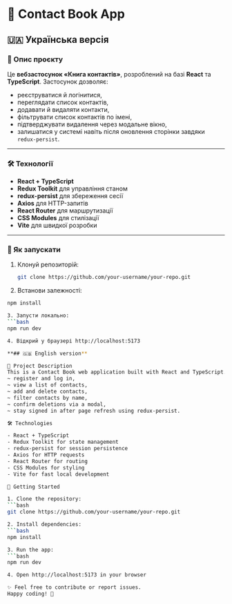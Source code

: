 # 📇 Contact Book App

## 🇺🇦 Українська версія

### 📖 Опис проєкту
Це **вебзастосунок «Книга контактів»**, розроблений на базі **React** та **TypeScript**. Застосунок дозволяє:
- реєструватися й логінитися,
- переглядати список контактів,
- додавати й видаляти контакти,
- фільтрувати список контактів по імені,
- підтверджувати видалення через модальне вікно,
- залишатися у системі навіть після оновлення сторінки завдяки `redux-persist`.

---

### 🛠 Технології
- **React + TypeScript**
- **Redux Toolkit** для управління станом
- **redux-persist** для збереження сесії
- **Axios** для HTTP-запитів
- **React Router** для маршрутизації
- **CSS Modules** для стилізації
- **Vite** для швидкої розробки

---

### 🚀 Як запускати
1. Клонуй репозиторій:
   ```bash
   git clone https://github.com/your-username/your-repo.git

2. Встанови залежності:
  ```bash
  npm install

3. Запусти локально:
  ```bash
  npm run dev

4. Відкрий у браузері http://localhost:5173

**## 🇬🇧 English version**

📖 Project Description
This is a Contact Book web application built with React and TypeScript. It allows you to:
  ~ register and log in,
  ~ view a list of contacts,
  ~ add and delete contacts,
  ~ filter contacts by name,
  ~ confirm deletions via a modal,
  ~ stay signed in after page refresh using redux-persist.

🛠 Technologies

- React + TypeScript
- Redux Toolkit for state management
- redux-persist for session persistence
- Axios for HTTP requests
- React Router for routing
- CSS Modules for styling
- Vite for fast local development

🚀 Getting Started

1. Clone the repository:
  ```bash
  git clone https://github.com/your-username/your-repo.git

2. Install dependencies:
  ```bash
  npm install

3. Run the app:
  ```bash
  npm run dev

4. Open http://localhost:5173 in your browser

✨ Feel free to contribute or report issues.
Happy coding! 🎉

